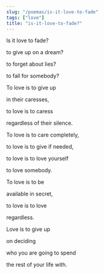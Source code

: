 ```yaml
---
slug: "/poemas/is-it-love-to-fade"
tags: ["love"]
title: "is-it-love-to-fade?"
---
```

Is it love to fade?

to give up on a dream?

to forget about lies?

to fall for somebody?

 

To love is to give up

in their caresses,

to love is to caress

regardless of their silence.

 

To love is to care completely,

to love is to give if needed,

to love is to love yourself

to love somebody.

 

To love is to be

available in secret,

to love is to love

regardless.

 

Love is to give up

on deciding

who you are going to spend

the rest of your life with.